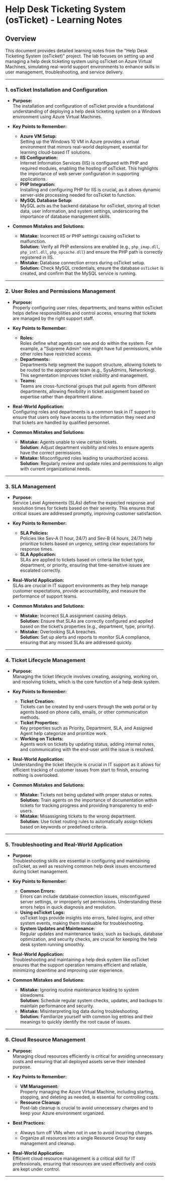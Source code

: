 # Help Desk Ticketing System (osTicket) - Learning Notes

## Overview
This document provides detailed learning notes from the "Help Desk Ticketing System (osTicket)" project. The lab focuses on setting up and managing a help desk ticketing system using osTicket on Azure Virtual Machines, simulating real-world support environments to enhance skills in user management, troubleshooting, and service delivery.

---

### 1. osTicket Installation and Configuration

- **Purpose:**  
  The installation and configuration of osTicket provide a foundational understanding of deploying a help desk ticketing system on a Windows environment using Azure Virtual Machines.

- **Key Points to Remember:**
  - **Azure VM Setup:**  
    Setting up the Windows 10 VM in Azure provides a virtual environment that mirrors real-world deployment, essential for learning cloud-based IT solutions.
  - **IIS Configuration:**  
    Internet Information Services (IIS) is configured with PHP and required modules, enabling the hosting of osTicket. This highlights the importance of web server configuration in supporting applications.
  - **PHP Integration:**  
    Installing and configuring PHP for IIS is crucial, as it allows dynamic server-side processing needed for osTicket to function.
  - **MySQL Database Setup:**  
    MySQL acts as the backend database for osTicket, storing all ticket data, user information, and system settings, underscoring the importance of database management skills.

- **Common Mistakes and Solutions:**
  - **Mistake:** Incorrect IIS or PHP settings causing osTicket to malfunction.  
    **Solution:** Verify all PHP extensions are enabled (e.g., `php_imap.dll`, `php_intl.dll`, `php_opcache.dll`) and ensure the PHP path is correctly registered in IIS.
  - **Mistake:** Database connection errors during osTicket setup.  
    **Solution:** Check MySQL credentials, ensure the database `osTicket` is created, and confirm that the MySQL service is running.

---

### 2. User Roles and Permissions Management

- **Purpose:**  
  Properly configuring user roles, departments, and teams within osTicket helps define responsibilities and control access, ensuring that tickets are managed by the right support staff.

- **Key Points to Remember:**
  - **Roles:**  
    Roles define what agents can see and do within the system. For example, a "Supreme Admin" role might have full permissions, while other roles have restricted access.
  - **Departments:**  
    Departments help segment the support structure, allowing tickets to be routed to the appropriate team (e.g., SysAdmins, Networking). This segmentation improves ticket visibility and management.
  - **Teams:**  
    Teams are cross-functional groups that pull agents from different departments, allowing flexibility in ticket assignment based on expertise rather than department alone.

- **Real-World Application:**  
  Configuring roles and departments is a common task in IT support to ensure that users only have access to the information they need and that tickets are handled by qualified personnel.

- **Common Mistakes and Solutions:**
  - **Mistake:** Agents unable to view certain tickets.  
    **Solution:** Adjust department visibility and roles to ensure agents have the correct permissions.
  - **Mistake:** Misconfigured roles leading to unauthorized access.  
    **Solution:** Regularly review and update roles and permissions to align with current organizational needs.

---

### 3. SLA Management

- **Purpose:**  
  Service Level Agreements (SLAs) define the expected response and resolution times for tickets based on their severity. This ensures that critical issues are addressed promptly, improving customer satisfaction.

- **Key Points to Remember:**
  - **SLA Policies:**  
    Policies like Sev-A (1 hour, 24/7) and Sev-B (4 hours, 24/7) help prioritize tickets based on urgency, setting clear expectations for response times.
  - **SLA Application:**  
    SLAs are applied to tickets based on criteria like ticket type, department, or priority, ensuring that time-sensitive issues are escalated correctly.

- **Real-World Application:**  
  SLAs are crucial in IT support environments as they help manage customer expectations, provide accountability, and measure the performance of support teams.

- **Common Mistakes and Solutions:**
  - **Mistake:** Incorrect SLA assignment causing delays.  
    **Solution:** Ensure that SLAs are correctly configured and applied based on the ticket’s properties (e.g., department, type, priority).
  - **Mistake:** Overlooking SLA breaches.  
    **Solution:** Set up alerts and reports to monitor SLA compliance, ensuring that any missed SLAs are addressed quickly.

---

### 4. Ticket Lifecycle Management

- **Purpose:**  
  Managing the ticket lifecycle involves creating, assigning, working on, and resolving tickets, which is the core function of a help desk system.

- **Key Points to Remember:**
  - **Ticket Creation:**  
    Tickets can be created by end-users through the web portal or by agents based on phone calls, emails, or other communication methods.
  - **Ticket Properties:**  
    Key properties such as Priority, Department, SLA, and Assigned Agent help categorize and prioritize work.
  - **Working on Tickets:**  
    Agents work on tickets by updating status, adding internal notes, and communicating with the end-user until the issue is resolved.

- **Real-World Application:**  
  Understanding the ticket lifecycle is crucial in IT support as it allows for efficient tracking of customer issues from start to finish, ensuring nothing is overlooked.

- **Common Mistakes and Solutions:**
  - **Mistake:** Tickets not being updated with proper status or notes.  
    **Solution:** Train agents on the importance of documentation within tickets for tracking progress and providing transparency to end-users.
  - **Mistake:** Misassigning tickets to the wrong department.  
    **Solution:** Use ticket routing rules to automatically assign tickets based on keywords or predefined criteria.

---

### 5. Troubleshooting and Real-World Application

- **Purpose:**  
  Troubleshooting skills are essential in configuring and maintaining osTicket, as well as resolving common help desk issues encountered during ticket management.

- **Key Points to Remember:**
  - **Common Errors:**  
    Errors can include database connection issues, misconfigured server settings, or improperly set permissions. Understanding these errors helps in quick diagnosis and resolution.
  - **Using osTicket Logs:**  
    osTicket logs provide insights into errors, failed logins, and other system events, making them invaluable for troubleshooting.
  - **System Updates and Maintenance:**  
    Regular updates and maintenance tasks, such as backups, database optimization, and security checks, are crucial for keeping the help desk system running smoothly.

- **Real-World Application:**  
  Troubleshooting and maintaining a help desk system like osTicket ensures that the support operation remains efficient and reliable, minimizing downtime and improving user experience.

- **Common Mistakes and Solutions:**
  - **Mistake:** Ignoring routine maintenance leading to system slowdowns.  
    **Solution:** Schedule regular system checks, updates, and backups to maintain performance and security.
  - **Mistake:** Misinterpreting log data during troubleshooting.  
    **Solution:** Familiarize yourself with common log entries and their meanings to quickly identify the root cause of issues.

---

### 6. Cloud Resource Management

- **Purpose:**  
  Managing cloud resources efficiently is critical for avoiding unnecessary costs and ensuring that all deployed assets serve their intended purpose.

- **Key Points to Remember:**
  - **VM Management:**  
    Properly managing the Azure Virtual Machine, including starting, stopping, and deleting as needed, is essential for controlling costs.
  - **Resource Cleanup:**  
    Post-lab cleanup is crucial to avoid unnecessary charges and to keep your Azure environment organized.

- **Best Practices:**
  - Always turn off VMs when not in use to avoid incurring charges.
  - Organize all resources into a single Resource Group for easy management and cleanup.

- **Real-World Application:**  
  Efficient cloud resource management is a critical skill for IT professionals, ensuring that resources are used effectively and costs are kept under control.

---
